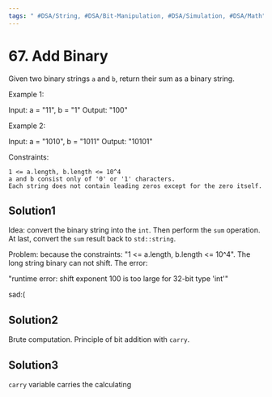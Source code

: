 ```yaml
---
tags: " #DSA/String, #DSA/Bit-Manipulation, #DSA/Simulation, #DSA/Math"
---
```

# 67. Add Binary

Given two binary strings `a` and `b`, return their sum as a binary string.

 

Example 1:

Input: a = "11", b = "1"
Output: "100"

Example 2:

Input: a = "1010", b = "1011"
Output: "10101"

 

Constraints:

    1 <= a.length, b.length <= 10^4
    a and b consist only of '0' or '1' characters.
    Each string does not contain leading zeros except for the zero itself.




## Solution1
Idea:
convert the binary string into the `int`.
Then perform the `sum` operation. At last, convert the `sum` result back to `std::string`.

Problem: because the constraints: "1 <= a.length, b.length <= 10^4".
The long string binary can not shift.
The error:

"runtime error: shift exponent 100 is too large for 32-bit type 'int'"

sad:(

## Solution2
Brute computation.
Principle of bit addition with `carry`.

## Solution3
`carry` variable carries the calculating
